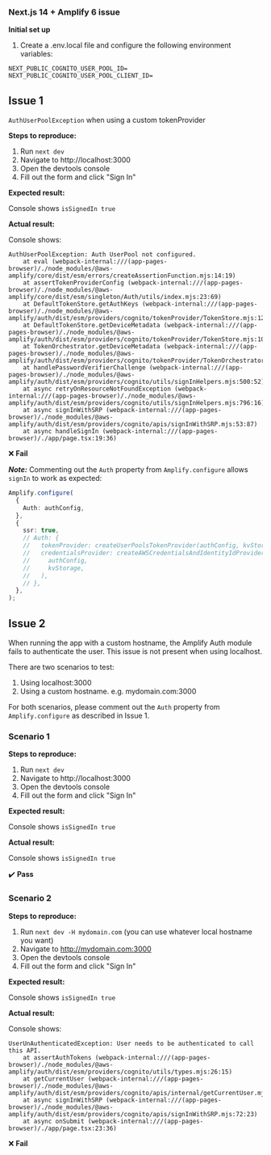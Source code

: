 ### Next.js 14 + Amplify 6 issue

**Initial set up**

1. Create a .env.local file and configure the following environment variables:

```
NEXT_PUBLIC_COGNITO_USER_POOL_ID=
NEXT_PUBLIC_COGNITO_USER_POOL_CLIENT_ID=
```

## Issue 1

`AuthUserPoolException` when using a custom tokenProvider

**Steps to reproduce:**

1. Run `next dev`
2. Navigate to http://localhost:3000
3. Open the devtools console
4. Fill out the form and click "Sign In"

**Expected result:**

Console shows `isSignedIn true`

**Actual result:**

Console shows:
```
AuthUserPoolException: Auth UserPool not configured.
    at eval (webpack-internal:///(app-pages-browser)/./node_modules/@aws-amplify/core/dist/esm/errors/createAssertionFunction.mjs:14:19)
    at assertTokenProviderConfig (webpack-internal:///(app-pages-browser)/./node_modules/@aws-amplify/core/dist/esm/singleton/Auth/utils/index.mjs:23:69)
    at DefaultTokenStore.getAuthKeys (webpack-internal:///(app-pages-browser)/./node_modules/@aws-amplify/auth/dist/esm/providers/cognito/tokenProvider/TokenStore.mjs:129:101)
    at DefaultTokenStore.getDeviceMetadata (webpack-internal:///(app-pages-browser)/./node_modules/@aws-amplify/auth/dist/esm/providers/cognito/tokenProvider/TokenStore.mjs:109:37)
    at TokenOrchestrator.getDeviceMetadata (webpack-internal:///(app-pages-browser)/./node_modules/@aws-amplify/auth/dist/esm/providers/cognito/tokenProvider/TokenOrchestrator.mjs:132:37)
    at handlePasswordVerifierChallenge (webpack-internal:///(app-pages-browser)/./node_modules/@aws-amplify/auth/dist/esm/providers/cognito/utils/signInHelpers.mjs:500:52)
    at async retryOnResourceNotFoundException (webpack-internal:///(app-pages-browser)/./node_modules/@aws-amplify/auth/dist/esm/providers/cognito/utils/signInHelpers.mjs:796:16)
    at async signInWithSRP (webpack-internal:///(app-pages-browser)/./node_modules/@aws-amplify/auth/dist/esm/providers/cognito/apis/signInWithSRP.mjs:53:87)
    at async handleSignIn (webpack-internal:///(app-pages-browser)/./app/page.tsx:19:36)
```

:x: **Fail**

**_Note:_** Commenting out the `Auth` property from `Amplify.configure` allows `signIn` to work as expected:

```ts
Amplify.configure(
  {
    Auth: authConfig,
  },
  {
    ssr: true,
    // Auth: {
    //   tokenProvider: createUserPoolsTokenProvider(authConfig, kvStorage),
    //   credentialsProvider: createAWSCredentialsAndIdentityIdProvider(
    //     authConfig,
    //     kvStorage,
    //   ),
    // },
  },
);
```

## Issue 2

When running the app with a custom hostname, the Amplify Auth module fails to authenticate the user. This issue is not present when using localhost.

There are two scenarios to test:
1. Using localhost:3000
2. Using a custom hostname. e.g. mydomain.com:3000

For both scenarios, please comment out the `Auth` property from `Amplify.configure` as described in Issue 1.

### Scenario 1

**Steps to reproduce:**

1. Run `next dev`
2. Navigate to http://localhost:3000
3. Open the devtools console
4. Fill out the form and click "Sign In"

**Expected result:**

Console shows `isSignedIn true`

**Actual result:**

Console shows `isSignedIn true`

:heavy_check_mark: **Pass**

### Scenario 2

**Steps to reproduce:**

1. Run `next dev -H mydomain.com` (you can use whatever local hostname you want)
2. Navigate to http://mydomain.com:3000
3. Open the devtools console
4. Fill out the form and click "Sign In"

**Expected result:**

Console shows `isSignedIn true`

**Actual result:**

Console shows:
```
UserUnAuthenticatedException: User needs to be authenticated to call this API.
    at assertAuthTokens (webpack-internal:///(app-pages-browser)/./node_modules/@aws-amplify/auth/dist/esm/providers/cognito/utils/types.mjs:26:15)
    at getCurrentUser (webpack-internal:///(app-pages-browser)/./node_modules/@aws-amplify/auth/dist/esm/providers/cognito/apis/internal/getCurrentUser.mjs:18:71)
    at async signInWithSRP (webpack-internal:///(app-pages-browser)/./node_modules/@aws-amplify/auth/dist/esm/providers/cognito/apis/signInWithSRP.mjs:72:23)
    at async onSubmit (webpack-internal:///(app-pages-browser)/./app/page.tsx:23:36)
```

:x: **Fail**
